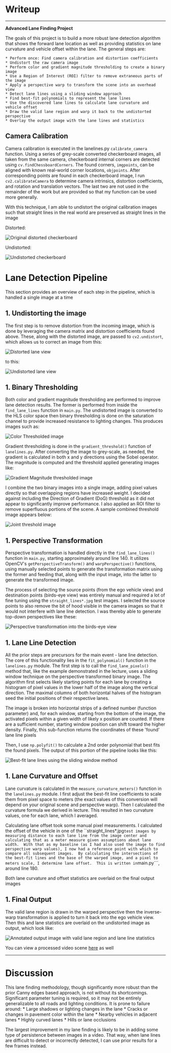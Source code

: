 # Writeup
---

**Advanced Lane Finding Project**

The goals of this project is to build a more robust lane detection algorithm that shows the forward lane location as well as providing statistics on lane curvature and vehicle offset within the lane.  The general steps are:

    * Perform once: Find camera calibration and distortion coefficients
    * Undistort the raw camera image
    * Perform color and gradient magnitude thresholding to create a binary image
    * Use a Region of Interest (ROI) filter to remove extraneous parts of the image
    * Apply a perspective warp to transform the scene into an overhead view
    * Detect lane lines using a sliding window approach
    * Find best-fit polynomials to represent the lane lines
    * Use the discovered lane lines to calculate lane curvature and vehicle offset
    * Draw the valid lane region and warp it back to the undistorted perspective
    * Overlay the output image with the lane lines and statistics

[//]: # (Image References)

[distorted_checker]: ./output/camera_calibration/distorted_.jpg
[undistorted_checker]: ./output/camera_calibration/undistorted_.jpg
[distorted]: ./input/test_images/test1.jpg
[undistorted]: ./output/test_images/undistorted_test1.jpg
[color_thresh]: ./output/test_images/color_threshed_test4.jpg
[grad_mag_thresh]: ./output/test_images/gradmag_test4.jpg
[combined_thresh]: ./output/test_images/thresholds_test4.jpg
[warped]: ./output/test_images/warped_test4.jpg
[best_fit]: ./output/test_images/poly_test2.jpg
[ll_overlay]: ./output/test_images/ll_overlay_test2.jpg


## Camera Calibration

Camera calibration is executed in the lanelines.py ```calibrate_camera``` function.  Using a series of grey-scale converted checkerboard images, all taken from the same camera, checkerboard internal corners are detected using ```cv.findChessboardCorners```.  The found corners, ```imgpoints```, can be aligned with known real-world corner locations, ```objpoints```.  After corresponding points are found in each checkerboard image, I run ```cv2.calibrateCamera``` to determine camera intrinsics, distortion coefficients, and rotation and translation vectors.  The last two are not used in the remainder of the work but are provided so that my function can be used more generally.

With this technique, I am able to undistort the original calibration images such that straight lines in the real world are preserved as straight lines in the image

Distorted:

![Original distorted checkerboard][distorted_checker]

Undistorted:

![Undistorted checkerboard][undistorted_checker]

# Lane Detection Pipeline

This section provides an overview of each step in the pipeline, which is handled a single image at a time

## 1. Undistorting the image

The first step is to remove distortion from the incoming image, which is done by leveraging the camera matrix and distortion coefficients found above.  These, along with the distorted image, are passed to ```cv2.undistort```, which allows us to correct an image from this:

![Distorted lane view][distorted]

to this:

![Undistorted lane view][undistorted]

## 1. Binary Thresholding

Both color and gradient magnitude thresholding are performed to improve lane detection results.  The former is performed from inside the ```find_lane_lines``` function in ```main.py```.  The undistorted image is converted to the HLS color space then binary thresholding is done on the saturation channel to provide increased resistance to lighting changes.  This produces images such as:

![Color Thresholded image][color_thresh]

Gradient thresholding is done in the ```gradient_threshold()``` function of ```lanelines.py```.  After converting the image to grey-scale, as needed, the gradient is calculated in both x and y directions using the Sobel operator.  The magnitude is computed and the threshold applied generating images like:

![Gradient Magnitude thresholded image][grad_mag_thresh]

I combine the two binary images into a single image, adding pixel values directly so that overlapping regions have increased weight.  I decided against including the Direction of Gradient (DoG) threshold as it did not appear to significantly improve performance.  I also applied an ROI filter to remove superfluous portions of the scene.  A sample combined threshold image appears below:

![Joint threshold image][combined_thresh]

## 1. Perspective Transformation

Perspective transformation is handled directly in the ```find_lane_lines()``` function in ```main.py```, starting approximately around line 140.  It utilizes OpenCV's ```getPerspectiveTransform()``` and ```warpPerspective()``` functions, using manually selected points to generate the transformation matrix using the former and feeding that, along with the input image, into the latter to generate the transformed image.

The process of selecting the source points (from the ego vehicle view) and destination points (birds-eye view) was entirely manual and required a lot of fine tuning using the ```straight_lines*.jpg``` test images.  I selected the source points to also remove the bit of hood visible in the camera images so that it would not interfere with lane line detection.  I was thereby able to generate top-down perspectives like these:

![Perspective transformation into the birds-eye view][warped]

## 1. Lane Line Detection

All the prior steps are precursors for the main event - lane line detection.  The core of this functionality lies in the ```fit_polynomial()``` function in the ```lanelines.py``` module.  The first step is to call the ```find_lane_pixels()``` method that, like the example demonstrated in the lecture, uses a sliding window technique on the perspective transformed binary image.  The algorithm first selects likely starting points for each lane by creating a histogram of pixel values in the lower half of the image along the vertical direction.  The maximal columns of both horizontal halves of the histogram seed the initial positions of their respective lanes.

The image is broken into horizontal strips of a defined number (function parameter) and, for each window, starting from the bottom of the image, the activated pixels within a given width of likely x position are counted.  If there are a sufficient number, starting window position can shift toward the higher density.  Finally, this sub-function returns the coordinates of these 'found' lane line pixels

Then, I use ```np.polyfit()``` to calculate a 2nd order polynomial that best fits the found pixels.  The output of this portion of the pipeline looks like this:

![Best-fit lane lines using the sliding window method][best_fit]

## 1. Lane Curvature and Offset

Lane curvature is calculated in the ```measure_curvature_meters()``` function in the ```lanelines.py``` module.  I first adjust the best-fit line coefficients to scale them from pixel space to meters (the exact values of this conversion will depend on your original scene and perspective warp).  Then I calculated the curvature formula we derived in lecture.  This resulted in two curvature values, one for each lane, which I averaged.

Calculating lane offset took some manual pixel measurements.  I calculated the offset of the vehicle in one of the ``straight_lines*.jpg``` test images by measuring distance to each lane line from the image center and calculating that as a meter measure given assumptions about lane width.  With that as my baseline (as I had also used the image to find perspective warp values), I now had a reference point with which to compare all subsequent images.  By calculating the intersections of the best-fit lines and the base of the warped image, and a pixel to meters scale, I determine lane offset.  This is written in ```main.py```, around line 180.

Both lane curvature and offset statistics are overlaid on the final output images

## 1. Final Output

The valid lane region is drawn in the warped perspective then the inverse-warp transformation is applied to turn it back into the ego vehicle view.  Then this and lane statistics are overlaid on the undistorted image as output, which look like:

![Annotated output image with valid lane region and lane line statistics][ll_overlay]

You can view a processed video scene [here](../blob/master/output/project_video.mp4) as well

---

# Discussion

This lane finding methodology, though significantly more robust than the prior Canny edges based approach, is not without its shortcomings.  Significant parameter tuning is required, so it may not be entirely generalizable to all roads and lighting conditions.  It is prone to failure around:
    * Large shadows or lighting changes in the lane
    * Cracks or changes in pavement color within the lane
    * Nearby vehicles in adjacent lanes
    * Highly curved lanes
    * Hills or lane occlusions

The largest improvement in my lane finding is likely to be in adding some type of persistence between images in a video.  That way, when lane lines are difficult to detect or incorrectly detected, I can use prior results for a few frames instead.